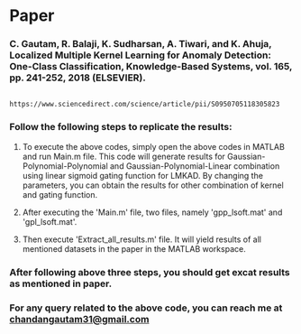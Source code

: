 # Paper
### C. Gautam, R. Balaji, K. Sudharsan, A. Tiwari, and K. Ahuja, Localized Multiple Kernel Learning for Anomaly Detection: One-Class Classification, Knowledge-Based Systems, vol. 165, pp. 241-252, 2018 (ELSEVIER).

                  https://www.sciencedirect.com/science/article/pii/S0950705118305823


### Follow the following steps to replicate the results:

1. To execute the above codes, simply open the above codes in MATLAB and run Main.m file. This code will generate results for Gaussian-Polynomial-Polynomial and Gaussian-Polynomial-Linear combination using linear sigmoid gating function for LMKAD. By changing the parameters, you can obtain the results for other combination of kernel and gating function.

2. After executing the 'Main.m' file, two files, namely 'gpp_lsoft.mat' and 'gpl_lsoft.mat'.

3. Then execute 'Extract_all_results.m' file. It will yield results of all  mentioned datasets in the paper in the MATLAB workspace.

### After following above three steps, you should get excat results as mentioned in paper.

### For any query related to the above code, you can reach me at chandangautam31@gmail.com
